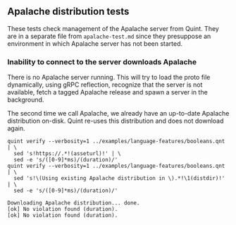 ## Apalache distribution tests

<!-- !test program
bash -
-->

These tests check management of the Apalache server from Quint.
They are in a separate file from `apalache-test.md` since they presuppose an
environment in which Apalache server has not been started.

### Inability to connect to the server downloads Apalache

There is no Apalache server running. This will try to load the proto file
dynamically, using gRPC reflection, recognize that the server is not available,
fetch a tagged Apalache release and spawn a server in the background.

The second time we call Apalache, we already have an up-to-date Apalache
distribution on-disk. Quint re-uses this distribution and does not download
again.


<!-- !test in server not running -->
```
quint verify --verbosity=1 ../examples/language-features/booleans.qnt | \
  sed 's!https://.*!(asseturl)!' | \
  sed -e 's/([0-9]*ms)/(duration)/'
quint verify --verbosity=1 ../examples/language-features/booleans.qnt | \
  sed 's!\(Using existing Apalache distribution in \).*!\1(distdir)!' | \
  sed -e 's/([0-9]*ms)/(duration)/'
```

<!-- !test out server not running -->
```
Downloading Apalache distribution... done.
[ok] No violation found (duration).
[ok] No violation found (duration).
```
